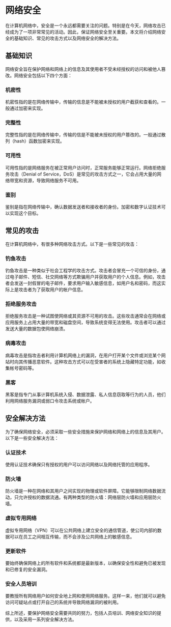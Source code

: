 # 网络安全
在计算机网络中，安全是一个永远都需要关注的问题。特别是在今天，网络攻击已经成为了一项非常常见的活动。因此，保证网络安全至关重要。本文将介绍网络安全的基础知识、常见的攻击方式以及网络安全的解决方法。

## 基础知识
网络安全旨在保护网络和网络上的信息及其使用者不受未经授权的访问和被他人篡改。网络安全包括以下四个方面：

### 机密性
机密性指的是在网络传输中，传输的信息是不能被未授权的用户截获和查看的。一般通过加密来实现。

### 完整性
完整性指的是在网络传输中，传输的信是不能被未授权的用户篡改的。一般通过散列（hash）函数加密来实现。

### 可用性
可用性指的是网络服务在被正常用户访问时，正常服务能够正常运行。网络拒绝服务攻击（Denial of Service，DoS）是常见的攻击方式之一，它会占用大量的网络带宽和资源，导致网络服务不可用。

### 鉴别
鉴别是指在网络传输中，确认数据发送者和接收者的身份。加密和数字认证技术可以实现这个目标。

## 常见的攻击
在计算机网络中，有很多种网络攻击方式。以下是一些常见的攻击：

### 钓鱼攻击
钓鱼攻击是一种类似于社会工程学的攻击方式。攻击者会冒充一个可信的身份，通过电子邮件、短信、社交网络等方式欺骗用户并获取用户的个人信息。例如，攻击者会发送一封假冒的电子邮件，要求用户输入敏感信息，如用户名和密码，而这实际上是攻击者为了获取用户的帐户信息。

### 拒绝服务攻击
拒绝服务攻击是一种试图使网络或其资源不可用的攻击。这些攻击通常会在网络或应用服务上占用大量的带宽和磁盘空间，导致系统变得无法使用。攻击者可以通过发送大量的数据包使网络崩溃。

### 病毒攻击
病毒攻击是指攻击者利用计算机网络上的漏洞，在用户打开某个文件或浏览某个网站时向其传播恶意软件。这种攻击方式可以在受害者的系统上隐藏特定功能，如收集帐号密码等。

### 黑客
黑客是指专门从事计算机系统入侵、数据泄露、私人信息窃取等行为的人员，他们利用网络服务漏洞或弱口令攻击系统或帐户。

## 安全解决方法
为了确保网络安全，必须采取一些安全措施来保护网络和网络上的信息及其用户。以下是一些安全解决方法：

### 认证技术
使用认证技术确保只有授权的用户可以访问网络以及网络托管的应用程序。

### 防火墙
防火墙是一种在网络和其用户之间实现的物理或软件屏障。它能够限制网络数据流动，只允许授权的数据流通。有两种类型的防火墙：网络层防火墙和应用层防火墙。

### 虚拟专用网络
虚拟专用网络（VPN）可以在公共网络上建立安全的通信管道，使公司内部的数据可以在员工之间相互传输，而不会涉及公共网络上的敏感信息。

### 更新软件
要始终确保网络上的所有软件和系统都是最新版本，以确保安全性和避免已被发现和已修复的安全漏洞。

### 安全人员培训
要教授所有网络用户如何安全地上网和使用网络服务。这样一来，他们就可以避免访问可疑站点或打开自己的系统并导致网络漏洞的被利用。

综上所述，要保护网络安全需要共同的努力，包括人员培训、网络安全知识的提供，以及采用一系列安全解决方法。